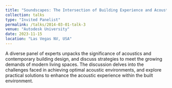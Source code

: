 ```yaml
---
title: "Soundscapes: The Intersection of Building Experience and Acoustics in AEC"
collection: talks
type: "Invited Panelist"
permalink: /talks/2014-03-01-talk-3
venue: "Autodesk University"
date: 2023-11-15
location: "Las Vegas NV, USA"
---
```

A diverse panel of experts unpacks the significance of acoustics and contemporary building design, and discuss strategies to meet the growing demands of modern living spaces. The discussion delves into the challenges faced in achieving optimal acoustic environments, and explore practical solutions to enhance the acoustic experience within the built environment.
